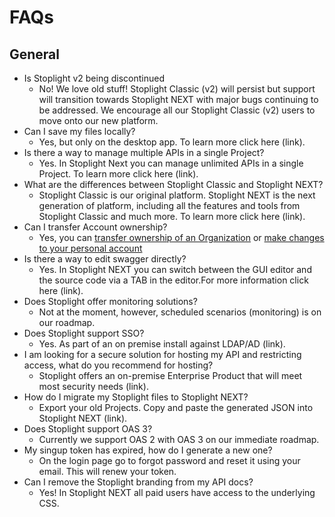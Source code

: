 # FAQs

## General 

* Is Stoplight v2 being discontinued
	* No! We love old stuff! Stoplight Classic (v2) will persist but support will transition towards Stoplight NEXT with major bugs continuing to be addressed. We encourage all our Stoplight Classic (v2) users to move onto our new platform.  
* Can I save my files locally?	
	* Yes, but only on the desktop app. To learn more click here (link). 
* Is there a way to manage multiple APIs in a single Project?	
	* Yes. In Stoplight Next you can manage unlimited APIs in a single Project. To learn more click here (link). 
* What are the differences between Stoplight Classic and Stoplight NEXT? 	
	* Stoplight Classic is our original platform. Stoplight NEXT is the next generation of platform, including all the features and tools from Stoplight Classic and much more. To learn more click here (link). 
* Can I transfer Account ownership? 
	* Yes, you can [transfer ownership of an Organization](https://next.stoplight.io/stoplight/stoplight-next-docs/blob/master/Stoplight%20Platform.hub.yml?edit=%23%2Fpages%2F~1%2Fdata%2Fchildren%2F2%2Fdata%2Fchildren%2F5) or [make changes to your personal account](https://next.stoplight.io/stoplight/stoplight-next-docs/blob/master/Stoplight%20Platform.hub.yml?edit=%23%2Fpages%2F~1%2Fdata%2Fchildren%2F0%2Fdata%2Fchildren%2F1) 
* Is there a way to edit swagger directly?	
	* Yes. In Stoplight NEXT you can switch between the GUI editor and the source code via a TAB in the editor.For more information click here (link).
* Does Stoplight offer monitoring solutions?	
	* Not at the moment, however, scheduled scenarios (monitoring) is on our roadmap. 
* Does Stoplight support SSO?	
	* Yes. As part of an on premise install against LDAP/AD (link).
* I am looking for a secure solution for hosting my API and restricting access, what do you recommend for hosting?	
	* Stoplight offers an on-premise Enterprise Product that will meet most security needs (link). 
* How do I migrate my Stoplight files to Stoplight NEXT?
	* Export your old Projects. Copy and paste the generated JSON into Stoplight NEXT (link).
* Does Stoplight support OAS 3? 
	* Currently we support OAS 2 with OAS 3 on our immediate roadmap.  
* My singup token has expired, how do I generate a new one? 
	* On the login page go to forgot password and reset it using your email. This will renew your token. 
* Can I remove the Stoplight branding from my API docs? 
	* Yes! In Stoplight NEXT all paid users have access to the underlying CSS. 

  
